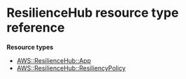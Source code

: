 # ResilienceHub resource type reference<a name="AWS_ResilienceHub"></a>

**Resource types**

- [AWS::ResilienceHub::App](aws-resource-resiliencehub-app.md)
- [AWS::ResilienceHub::ResiliencyPolicy](aws-resource-resiliencehub-resiliencypolicy.md)
